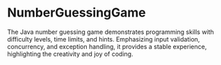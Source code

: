 # NumberGuessingGame
The Java number guessing game demonstrates programming skills with difficulty levels, time limits, and hints. Emphasizing input validation, concurrency, and exception handling, it provides a stable experience, highlighting the creativity and joy of coding.
